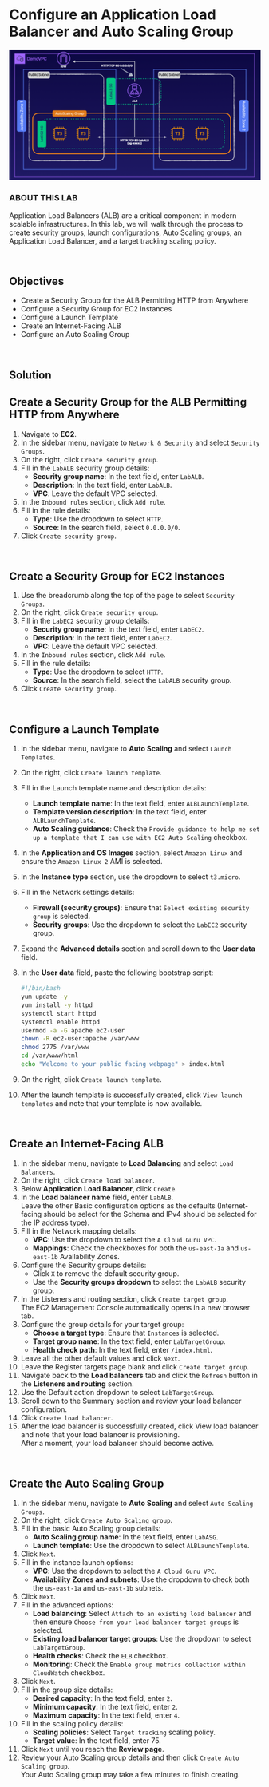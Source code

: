 # Configure an Application Load Balancer and Auto Scaling Group

![](../../img/ChallengeLab-1.png)

### ABOUT THIS LAB
Application Load Balancers (ALB) are a critical component in modern scalable infrastructures. In this lab, we will walk through the process to create security groups, launch configurations, Auto Scaling groups, an Application Load Balancer, and a target tracking scaling policy.

<br>

## Objectives
- Create a Security Group for the ALB Permitting HTTP from Anywhere
- Configure a Security Group for EC2 Instances
- Configure a Launch Template
- Create an Internet-Facing ALB
- Configure an Auto Scaling Group

<br>

## Solution
## Create a Security Group for the ALB Permitting HTTP from Anywhere
1. Navigate to **EC2**.
2. In the sidebar menu, navigate to `Network & Security` and select `Security Groups`.
3. On the right, click `Create security group`.
4. Fill in the `LabALB` security group details:
    - **Security group name**: In the text field, enter `LabALB`.
    - **Description**: In the text field, enter `LabALB`.
    - **VPC**: Leave the default VPC selected.
5. In the `Inbound rules` section, click `Add rule`.
6. Fill in the rule details:
    - **Type**: Use the dropdown to select `HTTP`.
    - **Source**: In the search field, select `0.0.0.0/0`.
7. Click `Create security group`.

<br>

## Create a Security Group for EC2 Instances
1. Use the breadcrumb along the top of the page to select `Security Groups`.
2. On the right, click `Create security group`.
3. Fill in the `LabEC2` security group details:
    - **Security group name**: In the text field, enter `LabEC2`.
    - **Description**: In the text field, enter `LabEC2`.
    - **VPC**: Leave the default VPC selected.
4. In the `Inbound rules` section, click `Add rule`.
5. Fill in the rule details:
    - **Type**: Use the dropdown to select `HTTP`.
    - **Source**: In the search field, select the `LabALB` security group.
6. Click `Create security group`.

<br>

## Configure a Launch Template
1. In the sidebar menu, navigate to **Auto Scaling** and select `Launch Templates`.
2. On the right, click `Create launch template`.
3. Fill in the Launch template name and description details:
    - **Launch template name**: In the text field, enter `ALBLaunchTemplate`.
    - **Template version description**: In the text field, enter `ALBLaunchTemplate`.
    - **Auto Scaling guidance**: Check the `Provide guidance to help me set up a template that I can use with EC2 Auto Scaling` checkbox.
4. In the **Application and OS Images** section, select `Amazon Linux` and ensure the `Amazon Linux 2` AMI is selected.
5. In the **Instance type** section, use the dropdown to select `t3.micro`.
6. Fill in the Network settings details:
    - **Firewall (security groups)**: Ensure that `Select existing security group` is selected.
    - **Security groups**: Use the dropdown to select the `LabEC2` security group.
7. Expand the **Advanced details** section and scroll down to the **User data** field.
8. In the **User data** field, paste the following bootstrap script:

    ```sh
    #!/bin/bash
    yum update -y
    yum install -y httpd
    systemctl start httpd
    systemctl enable httpd
    usermod -a -G apache ec2-user
    chown -R ec2-user:apache /var/www
    chmod 2775 /var/www
    cd /var/www/html
    echo "Welcome to your public facing webpage" > index.html
    ```

9. On the right, click `Create launch template`.
10. After the launch template is successfully created, click `View launch templates` and note that your template is now available.

<br>

## Create an Internet-Facing ALB
1. In the sidebar menu, navigate to **Load Balancing** and select `Load Balancers`.
2. On the right, click `Create load balancer`.
3. Below **Application Load Balancer**, click `Create`.
4. In the **Load balancer name** field, enter `LabALB`.<br>Leave the other Basic configuration options as the defaults (Internet-facing should be select for the Schema and IPv4 should be selected for the IP address type).
5. Fill in the Network mapping details:
    - **VPC**: Use the dropdown to select the `A Cloud Guru VPC`.
    - **Mappings**: Check the checkboxes for both the `us-east-1a` and `us-east-1b` Availability Zones.
6. Configure the Security groups details:
    - Click `X` to remove the default security group.
    - Use the **Security groups dropdown** to select the `LabALB` security group.
7. In the Listeners and routing section, click `Create target group`.<br>The EC2 Management Console automatically opens in a new browser tab.
8. Configure the group details for your target group:
    - **Choose a target type**: Ensure that `Instances` is selected.
    - **Target group name**: In the text field, enter `LabTargetGroup`.
    - **Health check path**: In the text field, enter `/index.html`.
9. Leave all the other default values and click `Next`.
10. Leave the Register targets page blank and click `Create target group`.
11. Navigate back to the **Load balancers** tab and click the `Refresh` button in the **Listeners and routing** section.
12. Use the Default action dropdown to select `LabTargetGroup`.
13. Scroll down to the Summary section and review your load balancer configuration.
14. Click `Create load balancer`.
15. After the load balancer is successfully created, click View load balancer and note that your load balancer is provisioning.<br>After a moment, your load balancer should become active.

<br>

## Create the Auto Scaling Group
1. In the sidebar menu, navigate to **Auto Scaling** and select `Auto Scaling Groups`.
2. On the right, click `Create Auto Scaling group`.
3. Fill in the basic Auto Scaling group details:
    - **Auto Scaling group name**: In the text field, enter `LabASG`.
    - **Launch template**: Use the dropdown to select `ALBLaunchTemplate`.
4. Click `Next`.
5. Fill in the instance launch options:
    - **VPC**: Use the dropdown to select the `A Cloud Guru VPC`.
    - **Availability Zones and subnets**: Use the dropdown to check both the `us-east-1a` and `us-east-1b` subnets.
6. Click `Next`.
7. Fill in the advanced options:
    - **Load balancing**: Select `Attach to an existing load balancer` and then ensure `Choose from your load balancer target groups` is selected.
    - **Existing load balancer target groups**: Use the dropdown to select `LabTargetGroup`.
    - **Health checks**: Check the `ELB` checkbox.
    - **Monitoring**: Check the `Enable group metrics collection within CloudWatch` checkbox.
8. Click `Next`.
9. Fill in the group size details:
    - **Desired capacity**: In the text field, enter `2`.
    - **Minimum capacity**: In the text field, enter `2`.
    - **Maximum capacity**: In the text field, enter `4`.
10. Fill in the scaling policy details:
    - **Scaling policies**: Select `Target tracking` scaling policy.
    - **Target valu**e: In the text field, enter 75.
11. Click `Next` until you reach the **Review page**.
12. Review your Auto Scaling group details and then click `Create Auto Scaling group`.<br>Your Auto Scaling group may take a few minutes to finish creating.

<br>
